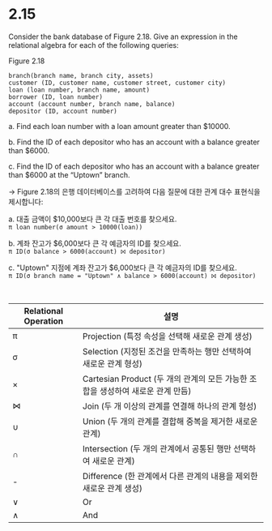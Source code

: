# 2.15
Consider the bank database of Figure 2.18. Give an expression in the relational algebra for each of the following queries:

 Figure 2.18
```
branch(branch name, branch city, assets)
customer (ID, customer name, customer street, customer city)
loan (loan number, branch name, amount)
borrower (ID, loan number)
account (account number, branch name, balance)
depositor (ID, account number)
```

a. Find each loan number with a loan amount greater than $10000.

b. Find the ID of each depositor who has an account with a balance greater than $6000.

c. Find the ID of each depositor who has an account with a balance greater than $6000 at the “Uptown” branch.

-> Figure 2.18의 은행 데이터베이스를 고려하여 다음 질문에 대한 관계 대수 표현식을 제시합니다:

a. 대출 금액이 $10,000보다 큰 각 대출 번호를 찾으세요. <br>
`π loan number(σ amount > 10000(loan))`

b. 계좌 잔고가 $6,000보다 큰 각 예금자의 ID를 찾으세요. <br>
`π ID(σ balance > 6000(account) ⨝ depositor)`

c. "Uptown" 지점에 계좌 잔고가 $6,000보다 큰 각 예금자의 ID를 찾으세요. <br>
`π ID(σ branch name = "Uptown" ∧ balance > 6000(account) ⨝ depositor)`

<br>

| Relational Operation | 설명 |
| --- | --- |
| π | Projection (특정 속성을 선택해 새로운 관계 생성) |
| σ | Selection (지정된 조건을 만족하는 행만 선택하여 새로운 관계 형성) |
| × | Cartesian Product (두 개의 관계의 모든 가능한 조합을 생성하여 새로운 관계 만듬) |
| ⋈ | Join (두 개 이상의 관계를 연결해 하나의 관계 형성) |
| ∪ | Union (두 개의 관계를 결합해 중복을 제거한 새로운 관계) |
| ∩ | Intersection (두 개의 관계에서 공통된 행만 선택하여 새로운 관계) |
| - | Difference (한 관계에서 다른 관계의 내용을 제외한 새로운 관계 생성) |
| ∨ | Or |
| ∧ | And |

 
